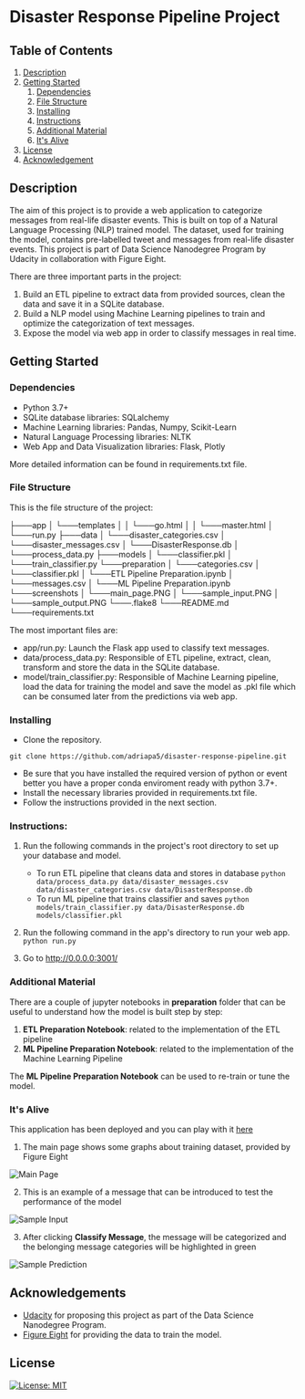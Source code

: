 # Disaster Response Pipeline Project

## Table of Contents
1. [Description](#description)
2. [Getting Started](#getting_started)
	1. [Dependencies](#dependencies)
	2. [File Structure](#file_structure)
	3. [Installing](#installation)
    4. [Instructions](#instructions)
	5. [Additional Material](#material)
    6. [It's Alive](#production)
3. [License](#license)
4. [Acknowledgement](#acknowledgement)


<a name="description"></a>
## Description
The aim of this project is to provide a web application to categorize messages from real-life disaster events. This is built on top of a Natural Language Processing (NLP) trained model. The dataset, used for training the model, contains pre-labelled tweet and messages from real-life disaster events. 
This project is part of Data Science Nanodegree Program by Udacity in collaboration with Figure Eight.

There are three important parts in the project:
1. Build an ETL pipeline to extract data from provided sources, clean the data and save it in a SQLite database.
2. Build a NLP model using Machine Learning pipelines to train and optimize the categorization of text messages.
3. Expose the model via web app in order to classify messages in real time.

<a name="getting_started"></a>
## Getting Started
<a name="dependencies"></a>
### Dependencies
* Python 3.7+
* SQLite database libraries: SQLalchemy
* Machine Learning libraries: Pandas, Numpy, Scikit-Learn
* Natural Language Processing libraries: NLTK
* Web App and Data Visualization libraries: Flask, Plotly

More detailed information can be found in requirements.txt file.
<a name="file_structure"></a>
### File Structure
This is the file structure of the project:

├───app
│   └───templates
│   │   └───go.html
│   │   └───master.html
│   └───run.py
├───data
│   └───disaster_categories.csv
│   └───disaster_messages.csv
│   └───DisasterResponse.db
│   └───process_data.py
├───models
│   └───classifier.pkl
│   └───train_classifier.py
└───preparation
│   └───categories.csv
│   └───classifier.pkl
│   └───ETL Pipeline Preparation.ipynb
│   └───messages.csv
│   └───ML Pipeline Preparation.ipynb
└───screenshots
│   └───main_page.PNG
│   └───sample_input.PNG
│   └───sample_output.PNG
└───.flake8
└───README.md
└───requirements.txt

The most important files are:
* app/run.py: Launch the Flask app used to classify text messages.
* data/process_data.py: Responsible of ETL pipeline, extract, clean, transform and store the data in the SQLite database.
* model/train_classifier.py: Responsible of Machine Learning pipeline, load the data for training the model and save the model as .pkl file which can be consumed later from the predictions via web app.

<a name="installation"></a>
### Installing
* Clone the repository.

`git clone https://github.com/adriapa5/disaster-response-pipeline.git`

* Be sure that you have installed the required version of python or event better you have a proper conda enviroment ready with python 3.7+.
* Install the necessary libraries provided in requirements.txt file.
* Follow the instructions provided in the next section.

<a name="instructions"></a>
### Instructions:
1. Run the following commands in the project's root directory to set up your database and model.

    - To run ETL pipeline that cleans data and stores in database
        `python data/process_data.py data/disaster_messages.csv data/disaster_categories.csv data/DisasterResponse.db`
    - To run ML pipeline that trains classifier and saves
        `python models/train_classifier.py data/DisasterResponse.db models/classifier.pkl`

2. Run the following command in the app's directory to run your web app.
    `python run.py`

3. Go to http://0.0.0.0:3001/

<a name="material"></a>
### Additional Material

There are a couple of jupyter notebooks in **preparation** folder that can be useful to understand how the model is built step by step:
1. **ETL Preparation Notebook**: related to the implementation of the ETL pipeline
2. **ML Pipeline Preparation Notebook**: related to the implementation of the Machine Learning Pipeline

The **ML Pipeline Preparation Notebook** can be used to re-train or tune the model.

<a name="production"></a>
### It's Alive

This application has been deployed and you can play with it [here](https://disaster-response-pipeline-zkxgj.ondigitalocean.app/)

1. The main page shows some graphs about training dataset, provided by Figure Eight

![Main Page](screenshots/main_page.PNG)

2. This is an example of a message that can be introduced to test the performance of the model

![Sample Input](screenshots/sample_input.PNG)

3. After clicking **Classify Message**, the message will be categorized and the belonging message categories will be highlighted in green

![Sample Prediction](screenshots/sample_output.PNG)

<a name="acknowledgements"></a>
## Acknowledgements
* [Udacity](https://www.udacity.com/) for proposing this project as part of the Data Science Nanodegree Program.
* [Figure Eight](https://www.figure-eight.com/) for providing the data to train the model.
<a name="license"></a>
## License
[![License: MIT](https://img.shields.io/badge/License-MIT-yellow.svg)](https://opensource.org/licenses/MIT)
